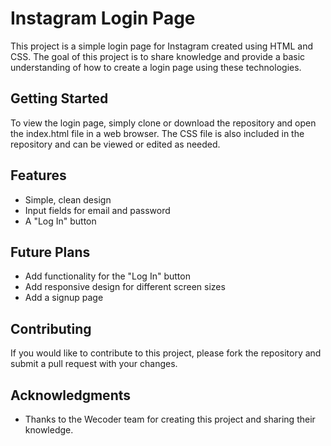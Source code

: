 # Instagram Login Page

This project is a simple login page for Instagram created using HTML and CSS. The goal of this project is to share knowledge and provide a basic understanding of how to create a login page using these technologies.

## Getting Started

To view the login page, simply clone or download the repository and open the index.html file in a web browser. The CSS file is also included in the repository and can be viewed or edited as needed.

## Features

- Simple, clean design
- Input fields for email and password
- A "Log In" button

## Future Plans

- Add functionality for the "Log In" button
- Add responsive design for different screen sizes
- Add a signup page

## Contributing

If you would like to contribute to this project, please fork the repository and submit a pull request with your changes.

## Acknowledgments

- Thanks to the Wecoder team for creating this project and sharing their knowledge.
